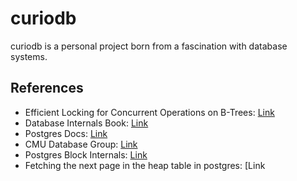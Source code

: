 # curiodb

curiodb is a personal project born from a fascination with database systems.

## References

- Efficient Locking for Concurrent Operations on B-Trees: [Link](https://dl.acm.org/doi/10.1145/319628.319663)
- Database Internals Book: [Link](https://www.databass.dev/)
- Postgres Docs: [Link](https://www.postgresql.org/docs/)
- CMU Database Group: [Link](https://www.youtube.com/c/cmudatabasegroup)
- Postgres Block Internals: [Link](https://dl.acm.org/doi/pdf/10.1145/16856.16888)
- Fetching the next page in the heap table in postgres: [Link
